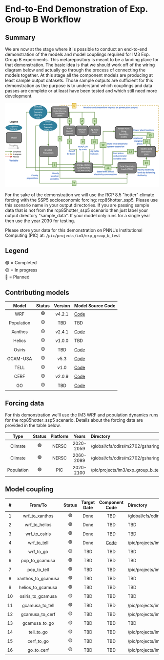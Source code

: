# End-to-End Demonstration of Exp. Group B Workflow

## Summary
We are now at the stage where it is possible to conduct an end-to-end demonstration of the models and model couplings
required for IM3 Exp. Group B experiments. This metarepository is meant to be a landing place for that
demonstration. The basic idea is that we should work off of the wiring diagram below and actually go through
the process of connecting the models together. At this stage all the component models are producing at least sample
output datasets. Those sample outputs are sufficient for this demonstration as the purpose is to understand which
couplings and data passes are complete or at least have been tested and which still need more development.

<p align="center">
  <img src="experiment_diagram/experiment-B-N6_interconnect_20240913.png" />
</p>

For the sake of the demonstration we will use the RCP 8.5 "hotter" climate forcing with the SSP5 socioeconomic
forcing: rcp85hotter_ssp5. Please use this scenario name in your output directories. If you are passing sample data
that is not from the rcp85hotter_ssp5 scenario then just label your output directory "sample_data". If your model only
runs for a single year then use the year 2030 for testing.

Please store your data for this demonstration on PNNL's Institutional Computing (PIC) at: `/pic/projects/im3/exp_group_b_test`

## Legend
🟢 = Completed  
🟡 = In progress  
🔴 = Planned

## Contributing models
| Model | Status | Version | Model Source Code |
|:-:|:-:|:-:|:--|
| WRF | 🟢 | v4.2.1 | [Code](https://github.com/IMMM-SFA/wrf_historical) |
| Population | 🟡 | TBD | TBD |
| Xanthos | 🟡 | v2.4.1 | [Code](https://github.com/JGCRI/xanthos) |
| Helios | 🟡 | v1.0.0 | TBD |
| Osiris | 🟡 | TBD | [Code](https://github.com/JGCRI/osiris) |
| GCAM-USA | 🟡 | v5.3 | [Code](https://stash.pnnl.gov/projects/JGCRI/repos/gcam-core/browse?at=refs%2Fheads%2Fzk%2Ffeature%2Fgcam-usa-im3) |
| TELL | 🟡 | v1.0 | [Code](https://github.com/IMMM-SFA/tell) |
| CERF | 🟡 | v2.0.9 | [Code](https://github.com/IMMM-SFA/cerf) |
| GO | 🟡 | TBD | [Code](https://github.com/IMMM-SFA/IM3_WECC) |

## Forcing data
For this demonstration we'll use the IM3 WRF and population dynamics runs for the rcp85hotter_ssp5 scenario. Details
about the forcing data are provided in the table below.

| Type | Status | Platform | Years | Directory | Documentation |
|:-:|:-:|:-:|:-:|:--|:--|
| Climate | 🟢 | NERSC | 2020-2059 | /global/cfs/cdirs/m2702/gsharing/CONUS_TGW_WRF_SSP585_HOT_NEAR | [Documentation](https://immm-sfa.atlassian.net/wiki/spaces/IP/pages/1979809807/Accessing+Historical+and+Future+IM3+Climate+Forcing) |
| Climate | 🟢 | NERSC | 2060-2099 | /global/cfs/cdirs/m2702/gsharing/CONUS_TGW_WRF_SSP585_HOT_FAR | [Documentation](https://immm-sfa.atlassian.net/wiki/spaces/IP/pages/1979809807/Accessing+Historical+and+Future+IM3+Climate+Forcing) |
| Population | 🟢 | PIC | 2020-2100 | /pic/projects/im3/exp_group_b_test/forcing_data/population | TBD |

## Model coupling
| # | From/To | Status | Target Date | Component Code | Directory | Documentation |
|:-:|:-:|:-:|:-:|:-:|:--|:-:|
| 1  | wrf_to_xanthos | 🟢 | Done |TBD | /global/cfs/cdirs/m2702/gcamusa/wrf_to_xanthos | [Documentation](https://immm-sfa.github.io/khan-etal_2022_im3gcamusa/) |
| 2  | wrf_to_helios | 🟢 | Done | TBD | TBD | [Documentation](https://immm-sfa.github.io/khan-etal_2022_im3gcamusa/) |
| 3  | wrf_to_osiris | 🟢 | Done | TBD | TBD | [Documentation](https://immm-sfa.github.io/khan-etal_2022_im3gcamusa/) |
| 4  | wrf_to_tell | 🟢 | Done | [Code](https://github.com/IMMM-SFA/im3components/tree/main/im3components/wrf_to_tell) | /pic/projects/im3/exp_group_b_test/forcing_data/wrf_to_tell/wrf_tell_bas_output/rcp85hotter_ssp5 | [Documentation](https://github.com/IMMM-SFA/im3components/tree/main/im3components/wrf_to_tell) |
| 5  | wrf_to_go | 🟡 | TBD | TBD | TBD | TBD |
| 6  | pop_to_gcamusa | 🟢 | TBD | TBD | TBD | TBD |
| 7  | pop_to_tell | 🟢 | TBD | TBD | /pic/projects/im3/exp_group_b_test/forcing_data/population | TBD |
| 8  | xanthos_to_gcamusa | 🟢 | TBD | TBD | TBD | TBD |
| 9  | helios_to_gcamusa | 🟢 | TBD | TBD | TBD | TBD |
| 10 | osiris_to_gcamusa | 🟡 | TBD | TBD | TBD | TBD |
| 11 | gcamusa_to_tell | 🟢 | TBD | TBD | /pic/projects/im3/exp_group_b_test/output_data/gcamusa/sample_output | TBD |
| 12 | gcamusa_to_cerf | 🟡 | TBD | TBD | /pic/projects/im3/gcamusa/diagnostics/outputs_CERF | [Documentation](https://immm-sfa.atlassian.net/wiki/spaces/IP/pages/2318925866/GCAM-USA+Inputs+to+CERF) |
| 13 | gcamusa_to_go | 🟡 | TBD | TBD | TBD | TBD |
| 14 | tell_to_go | 🟡 | TBD | TBD | /pic/projects/im3/exp_group_b_test/output_data/tell/sample_output | TBD |
| 15 | cerf_to_go | 🟡 | TBD | TBD | /pic/projects/im3/exp_group_b_test/output_data/cerf/sample_output | [Documentation](https://immm-sfa.atlassian.net/wiki/spaces/IP/pages/2322333697/CERF+Outputs) |
| 16 | go_to_cerf | 🟡 | TBD | TBD | /pic/projects/im3/exp_group_b_test/output_data/go/sample_output | TBD |
